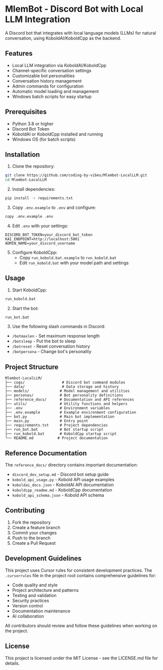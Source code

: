 # MlemBot - Discord Bot with Local LLM Integration

A Discord bot that integrates with local language models (LLMs) for natural conversation, using KoboldAI/KoboldCpp as the backend.

## Features

- Local LLM integration via KoboldAI/KoboldCpp
- Channel-specific conversation settings
- Customizable bot personalities
- Conversation history management
- Admin commands for configuration
- Automatic model loading and management
- Windows batch scripts for easy startup

## Prerequisites

- Python 3.8 or higher
- Discord Bot Token
- KoboldAI or KoboldCpp installed and running
- Windows OS (for batch scripts)

## Installation

1. Clone the repository:
```bash
git clone https://github.com/coding-by-vibes/Mlembot-LocalLLM.git
cd Mlembot-LocalLLM
```

2. Install dependencies:
```bash
pip install -r requirements.txt
```

3. Copy `.env.example` to `.env` and configure:
```bash
copy .env.example .env
```

4. Edit `.env` with your settings:
```
DISCORD_BOT_TOKEN=your_discord_bot_token
KAI_ENDPOINT=http://localhost:5001
ADMIN_NAME=your_discord_username
```

5. Configure KoboldCpp:
   - Copy `run_kobold.bat.example` to `run_kobold.bat`
   - Edit `run_kobold.bat` with your model path and settings

## Usage

1. Start KoboldCpp:
```bash
run_kobold.bat
```

2. Start the bot:
```bash
run_bot.bat
```

3. Use the following slash commands in Discord:
- `/botmaxlen` - Set maximum response length
- `/botsleep` - Put the bot to sleep
- `/botreset` - Reset conversation history
- `/botpersona` - Change bot's personality

## Project Structure

```
Mlembot-LocalLLM/
├── cogs/                 # Discord bot command modules
├── data/                 # Data storage and history
├── models/              # Model management and utilities
├── personas/            # Bot personality definitions
├── reference_docs/      # Documentation and API references
├── utils/               # Utility functions and helpers
├── .env                 # Environment variables
├── .env.example         # Example environment configuration
├── bot.py               # Main bot implementation
├── main.py              # Entry point
├── requirements.txt     # Project dependencies
├── run_bot.bat          # Bot startup script
├── run_kobold.bat       # KoboldCpp startup script
└── README.md           # Project documentation
```

## Reference Documentation

The `reference_docs/` directory contains important documentation:
- `discord_dev_setup.md` - Discord bot setup guide
- `kobold_api_usage.py` - Kobold API usage examples
- `koboldai_docs.json` - KoboldAI API documentation
- `koboldcpp_readme.md` - KoboldCpp documentation
- `kobold_api_schema.json` - Kobold API schema

## Contributing

1. Fork the repository
2. Create a feature branch
3. Commit your changes
4. Push to the branch
5. Create a Pull Request

## Development Guidelines

This project uses Cursor rules for consistent development practices. The `.cursorrules` file in the project root contains comprehensive guidelines for:
- Code quality and style
- Project architecture and patterns
- Testing and validation
- Security practices
- Version control
- Documentation maintenance
- AI collaboration

All contributors should review and follow these guidelines when working on the project.

## License

This project is licensed under the MIT License - see the LICENSE.md file for details.